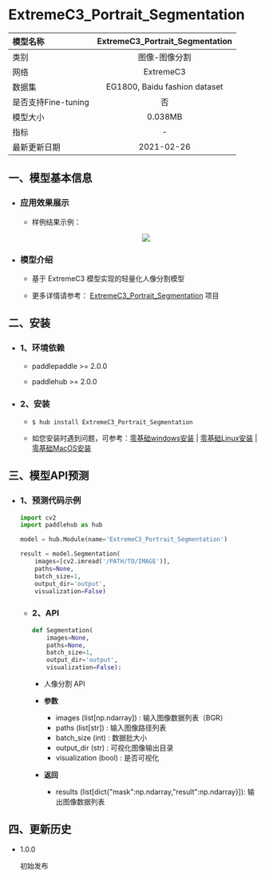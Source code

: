 # ExtremeC3_Portrait_Segmentation

|模型名称|ExtremeC3_Portrait_Segmentation|
| :--- | :---: | 
|类别|图像-图像分割|
|网络|ExtremeC3|
|数据集|EG1800, Baidu fashion dataset|
|是否支持Fine-tuning|否|
|模型大小|0.038MB|
|指标|-|
|最新更新日期|2021-02-26|

## 一、模型基本信息

- ### 应用效果展示

    - 样例结果示例：
        <p align="center">
        <img src="https://ai-studio-static-online.cdn.bcebos.com/1261398a98e24184852bdaff5a4e1dbd7739430f59fb47e8b84e3a2cfb976107"  hspace='10'/> <br />
        </p>


- ### 模型介绍
    * 基于 ExtremeC3 模型实现的轻量化人像分割模型

    * 更多详情请参考： [ExtremeC3_Portrait_Segmentation](https://github.com/clovaai/ext_portrait_segmentation) 项目

## 二、安装

- ### 1、环境依赖
    - paddlepaddle >= 2.0.0  

    - paddlehub >= 2.0.0

- ### 2、安装

    - ```shell
      $ hub install ExtremeC3_Portrait_Segmentation
      ```
      
    -  如您安装时遇到问题，可参考：[零基础windows安装](../../../../docs/docs_ch/get_start/windows_quickstart.md)
      | [零基础Linux安装](../../../../docs/docs_ch/get_start/linux_quickstart.md) | [零基础MacOS安装](../../../../docs/docs_ch/get_start/mac_quickstart.md)


## 三、模型API预测

- ### 1、预测代码示例

    ```python
    import cv2
    import paddlehub as hub

    model = hub.Module(name='ExtremeC3_Portrait_Segmentation')

    result = model.Segmentation(
        images=[cv2.imread('/PATH/TO/IMAGE')],
        paths=None,
        batch_size=1,
        output_dir='output',
        visualization=False)
    ```

  - ### 2、API

    ```python
    def Segmentation(
        images=None,
        paths=None,
        batch_size=1,
        output_dir='output',
        visualization=False):
    ```
    - 人像分割 API

    - **参数**
        * images (list[np.ndarray]) : 输入图像数据列表（BGR）
        * paths (list[str]) : 输入图像路径列表
        * batch_size (int) : 数据批大小
        * output_dir (str) : 可视化图像输出目录
        * visualization (bool) : 是否可视化

    - **返回**
        * results (list[dict{"mask":np.ndarray,"result":np.ndarray}]): 输出图像数据列表

## 四、更新历史

* 1.0.0

  初始发布
